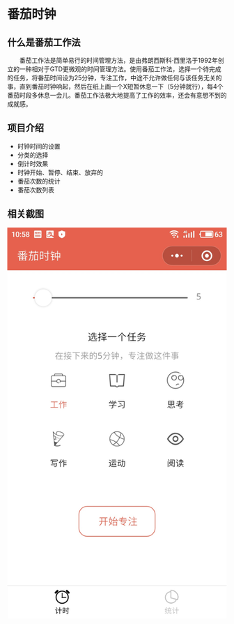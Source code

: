 # 番茄时钟
## 什么是番茄工作法
&emsp;&emsp;番茄工作法是简单易行的时间管理方法，是由弗朗西斯科·西里洛于1992年创立的一种相对于GTD更微观的时间管理方法。使用番茄工作法，选择一个待完成的任务，将番茄时间设为25分钟，专注工作，中途不允许做任何与该任务无关的事，直到番茄时钟响起，然后在纸上画一个X短暂休息一下（5分钟就行），每4个番茄时段多休息一会儿。番茄工作法极大地提高了工作的效率，还会有意想不到的成就感。
## 项目介绍
+ 时钟时间的设置
+ 分类的选择
+ 倒计时效果
+ 时钟开始、暂停、结束、放弃的
+ 番茄次数的统计
+ 番茄次数列表
## 相关截图
![demo1](https://github.com/3212lin/tomatoClock/blob/master/screenshot/1.jpg)
